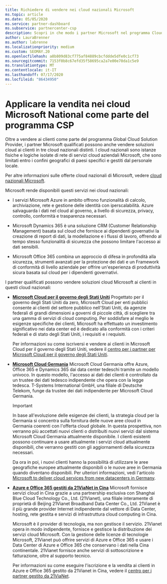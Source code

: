 ```yaml
---
title: Richiedere di vendere nei cloud nazionali Microsoft
ms.topic: article
ms.date: 05/05/2020
ms.service: partner-dashboard
ms.subservice: partnercenter-csp
description: Scopri in che modo i partner Microsoft nel programma Cloud Solution Provider possono vendere ai clienti iscritti a cloud nazionali supportati.
author: LauraBrenner
ms.author: labrenne
ms.localizationpriority: medium
ms.custom: SEOMAY.20
ms.openlocfilehash: a8b809d83cf775af84889cbcfddde5dfe0c1cf73
ms.sourcegitcommit: 7153f0b8c67efd35f58695ca2a7e00e70da1c5e9
ms.translationtype: MT
ms.contentlocale: it-IT
ms.lasthandoff: 07/17/2020
ms.locfileid: "86434950"
---
```

# <a name="apply-to-sell-in-microsoft-national-clouds-as-part-of-the-csp-program"></a>Applicare la vendita nei cloud Microsoft National come parte del programma CSP

Oltre a vendere ai clienti come parte del programma Global Cloud Solution Provider, i partner Microsoft qualificati possono anche vendere soluzioni cloud ai clienti in tre cloud nazionali distinti. I cloud nazionali sono istanze fisiche e logiche isolate di rete di servizi cloud aziendali Microsoft, che sono limitati entro i confini geografici di paesi specifici e gestiti dal personale locale. 

Per altre informazioni sulle offerte cloud nazionali di Microsoft, vedere [cloud nazionali Microsoft](https://www.microsoft.com/trustcenter/cloudservices/nationalcloud).

Microsoft rende disponibili questi servizi nei cloud nazionali:

-   I servizi Microsoft Azure in ambito offrono funzionalità di calcolo, archiviazione, rete e gestione delle identità con iperscalabilità. Azure salvaguarda i dati nel cloud al governo, a livello di sicurezza, privacy, controllo, conformità e trasparenza necessari.

-   Microsoft Dynamics 365 è una soluzione CRM (Customer Relationship Management) basata sul cloud che fornisce ai dipendenti governativi la creazione di report di dati, la modellazione e i flussi di lavoro, offrendo al tempo stesso funzionalità di sicurezza che possono limitare l'accesso ai dati sensibili.

-   Microsoft Office 365 combina un approccio di difesa in profondità alla sicurezza, strumenti avanzati per la protezione dei dati e un Framework di conformità di livello aziendale per offrire un'esperienza di produttività sicura basata sul cloud per i dipendenti governativi.

I partner qualificati possono vendere soluzioni cloud Microsoft ai clienti in questi cloud nazionali:

-   [**Microsoft Cloud per il governo degli Stati Uniti**](https://www.microsoft.com/trustcenter/cloudservices/nationalcloud#Microsoft_Cloud_for_US) Progettato per il governo degli Stati Uniti da zero, Microsoft Cloud per enti pubblici consente ai clienti del settore pubblico nell'Stati Uniti, da agenzie federali di grandi dimensioni a governi di piccole città, di scegliere tra una gamma di servizi di cloud computing. Per soddisfare al meglio le esigenze specifiche dei clienti, Microsoft ha effettuato un investimento significativo nei data center ed è dedicato alla conformità con i criteri federali e di stato degli Stati Uniti, i requisiti e i requisiti. 

    Per informazioni su come iscriversi e vendere ai clienti in Microsoft Cloud per il governo degli Stati Uniti, vedere il [centro per i partner per Microsoft Cloud per il governo degli Stati Uniti](partner-center-for-microsoft-us-govt-cloud.md).

-   [**Microsoft Cloud Germania**](https://www.microsoft.com/trustcenter/cloudservices/nationalcloud#Microsoft_Cloud_Germany) Microsoft Cloud Germania offre Azure, Office 365 e Dynamics 365 dai data center tedeschi tramite un modello univoco. In questo modello, l'accesso ai dati dei clienti è controllato da un trustee dei dati tedesco indipendente che opera con la legge tedesca. T-Systems International GmbH, una filiale di Deutsche Telekom, funge da trustee dei dati indipendente per Microsoft Cloud Germania.

    > [!IMPORTANT]  
    > In base all'evoluzione delle esigenze dei clienti, la strategia cloud per la Germania si concentra sulla fornitura delle nuove aree cloud in Germania coerenti con l'offerta cloud globale. In questa prospettiva, non verranno più accettati nuovi clienti o distribuiti nuovi servizi dal sistema Microsoft Cloud Germania attualmente disponibile. I clienti esistenti possono continuare a usare attualmente i servizi cloud attualmente disponibili, che verranno gestiti con gli aggiornamenti della sicurezza necessari.
    >  
    > Da ora in poi, i nuovi clienti hanno la possibilità di utilizzare le aree geografiche europee attualmente disponibili o le nuove aree in Germania quando diventano disponibili. Per ulteriori informazioni, vedi l'articolo [Microsoft to deliver cloud services from new datacenters in Germany](https://news.microsoft.com/europe/2018/08/31/microsoft-to-deliver-cloud-services-from-new-datacentres-in-germany-in-2019-to-meet-evolving-customer-needs/).

    
-   [**Azure e Office 365 gestiti da 21ViaNet in Cina**](https://www.microsoft.com/trustcenter/cloudservices/nationalcloud#Microsoft_Cloud_for_China) Microsoft fornisce servizi cloud in Cina grazie a una partnership esclusiva con Shanghai Blue Cloud Technology Co., Ltd. (21Vianet), una filiale interamente di proprietà di Beijing 21Vianet Broadband Data Center Co., Ltd. 21Vianet è il più grande provider Internet indipendente dal vettore di Data Center, hosting, rete gestita e servizi di infrastruttura cloud computing in Cina. 

    Microsoft è il provider di tecnologia, ma non gestisce il servizio. 21Vianet opera in modo indipendente, fornisce e gestisce la distribuzione dei servizi cloud Microsoft. Con la gestione delle licenze di tecnologie Microsoft, 21Vianet può offrire servizi di Azure e Office 365 e usare i Data Center di Azure e Office 365 che conservano i dati nella Cina continentale. 21Vianet fornisce anche servizi di sottoscrizione e fatturazione, oltre al supporto tecnico.

    Per informazioni su come eseguire l'iscrizione e la vendita ai clienti in Azure e Office 365 gestito da 21Vianet in Cina, vedere il [centro per i partner gestito da 21ViaNet](https://msdn.microsoft.com/partner-china/index). 